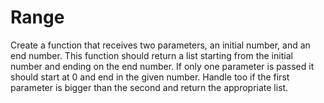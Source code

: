 # Range

Create a function that receives two parameters, an initial number, and an end number. This function should return a list starting from the initial number and ending on the end number. If only one parameter is passed it should start at 0 and end in the given number. Handle too if the first parameter is bigger than the second and return the appropriate list.
